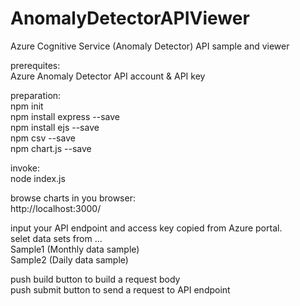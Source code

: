 # AnomalyDetectorAPIViewer
Azure Cognitive Service (Anomaly Detector) API sample and viewer

prerequites:  
Azure Anomaly Detector API account & API key

preparation:  
npm init  
npm install express --save  
npm install ejs --save  
npm csv --save  
npm chart.js --save  

invoke:  
node index.js

browse charts in you browser:  
http://localhost:3000/

input your API endpoint and access key copied from Azure portal.  
selet data sets from ...  
Sample1 (Monthly data sample)  
Sample2 (Daily data sample)  

push build button to build a request body  
push submit button to send a request to API endpoint
